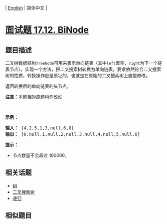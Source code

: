 
| [English](README_EN.md) | 简体中文 |

# [面试题 17.12. BiNode](https://leetcode-cn.com/problems/binode-lcci/)

## 题目描述

<p>二叉树数据结构<code>TreeNode</code>可用来表示单向链表（其中<code>left</code>置空，<code>right</code>为下一个链表节点）。实现一个方法，把二叉搜索树转换为单向链表，要求依然符合二叉搜索树的性质，转换操作应是原址的，也就是在原始的二叉搜索树上直接修改。</p>

<p>返回转换后的单向链表的头节点。</p>

<p><strong>注意：</strong>本题相对原题稍作改动</p>

<p>&nbsp;</p>

<p><strong>示例：</strong></p>

<pre><strong>输入：</strong> [4,2,5,1,3,null,6,0]
<strong>输出：</strong> [0,null,1,null,2,null,3,null,4,null,5,null,6]
</pre>

<p><strong>提示：</strong></p>

<ul>
	<li>节点数量不会超过 100000。</li>
</ul>


## 相关话题

- [树](https://leetcode-cn.com/tag/tree)
- [二叉搜索树](https://leetcode-cn.com/tag/binary-search-tree)
- [递归](https://leetcode-cn.com/tag/recursion)

## 相似题目


